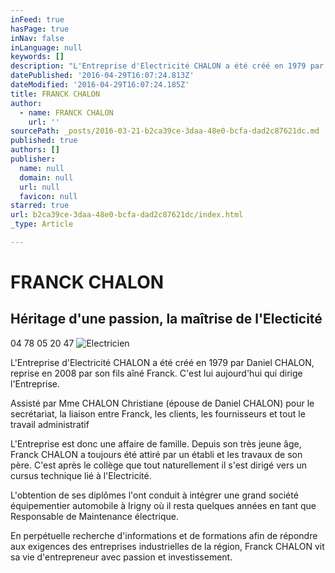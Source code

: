 ```yaml
---
inFeed: true
hasPage: true
inNav: false
inLanguage: null
keywords: []
description: "L'Entreprise d'Electricité CHALON a été créé en 1979 par Daniel CHALON, reprise en 2008 par son fils aîné Franck. C'est lui aujourd'hui qui dirige l'Entreprise."
datePublished: '2016-04-29T16:07:24.813Z'
dateModified: '2016-04-29T16:07:24.185Z'
title: FRANCK CHALON
author:
  - name: FRANCK CHALON
    url: ''
sourcePath: _posts/2016-03-21-b2ca39ce-3daa-48e0-bcfa-dad2c87621dc.md
published: true
authors: []
publisher:
  name: null
  domain: null
  url: null
  favicon: null
starred: true
url: b2ca39ce-3daa-48e0-bcfa-dad2c87621dc/index.html
_type: Article

---
```

# FRANCK CHALON

## Héritage d'une passion, la maîtrise de l'Electicité

04 78 05 20 47
![Electricien ](https://the-grid-user-content.s3-us-west-2.amazonaws.com/4a774964-b304-414a-9bb9-c588eee238e1.jpg)

L'Entreprise d'Electricité CHALON a été créé en 1979 par Daniel CHALON, reprise en 2008 par son fils aîné Franck. C'est lui aujourd'hui qui dirige l'Entreprise.

Assisté par Mme CHALON Christiane (épouse de Daniel CHALON) pour le secrétariat, la liaison entre Franck, les clients, les fournisseurs et tout le travail administratif

L'Entreprise est donc une affaire de famille. Depuis son très jeune âge, Franck CHALON a toujours été attiré par un établi et les travaux de son père. C'est après le collège que tout naturellement il s'est dirigé vers un cursus technique lié à l'Electricité.

L'obtention de ses diplômes l'ont conduit à intégrer une grand société équipementier automobile à Irigny où il resta quelques années en tant que Responsable de Maintenance électrique.

En perpétuelle recherche d'informations et de formations afin de répondre aux exigences des entreprises industrielles de la région, Franck CHALON vit sa vie d'entrepreneur avec passion et investissement.